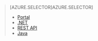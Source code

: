 > [AZURE.SELECTOR]AZURE.SELECTOR] 
> 
> * [Portal](../articles/media-services/media-services-portal-configure-content-key-auth-policy.md)
> * [.NET](../articles/media-services/media-services-dotnet-configure-content-key-auth-policy.md)
> * [REST API](../articles/media-services/media-services-rest-configure-content-key-auth-policy.md)
> * [Java](https://github.com/southworkscom/azure-sdk-for-media-services-java-samples)
> 
> 

